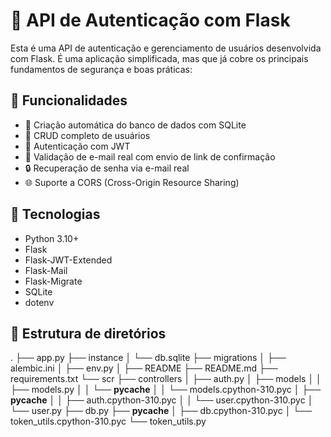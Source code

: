 # 🔐 API de Autenticação com Flask

Esta é uma API de autenticação e gerenciamento de usuários desenvolvida com Flask. É uma aplicação simplificada, mas que já cobre os principais fundamentos de segurança e boas práticas:

## 🚀 Funcionalidades

- 🔧 Criação automática do banco de dados com SQLite
- 👤 CRUD completo de usuários
- 🔐 Autenticação com JWT
- 📧 Validação de e-mail real com envio de link de confirmação
- 🔒 Recuperação de senha via e-mail real
- 🌐 Suporte a CORS (Cross-Origin Resource Sharing)

## 🧱 Tecnologias

- Python 3.10+
- Flask
- Flask-JWT-Extended
- Flask-Mail
- Flask-Migrate
- SQLite
- dotenv

## 📁 Estrutura de diretórios

.
├── app.py
├── instance
│   └── db.sqlite
├── migrations
│   ├── alembic.ini
│   ├── env.py
│   ├── README
├── README.md
├── requirements.txt
└── scr
    ├── controllers
    │   ├── auth.py
    │   ├── models
    │   │   ├── models.py
    │   │   └── __pycache__
    │   │       └── models.cpython-310.pyc
    │   ├── __pycache__
    │   │   ├── auth.cpython-310.pyc
    │   │   └── user.cpython-310.pyc
    │   └── user.py
    ├── db.py
    ├── __pycache__
    │   ├── db.cpython-310.pyc
    │   └── token_utils.cpython-310.pyc
    └── token_utils.py